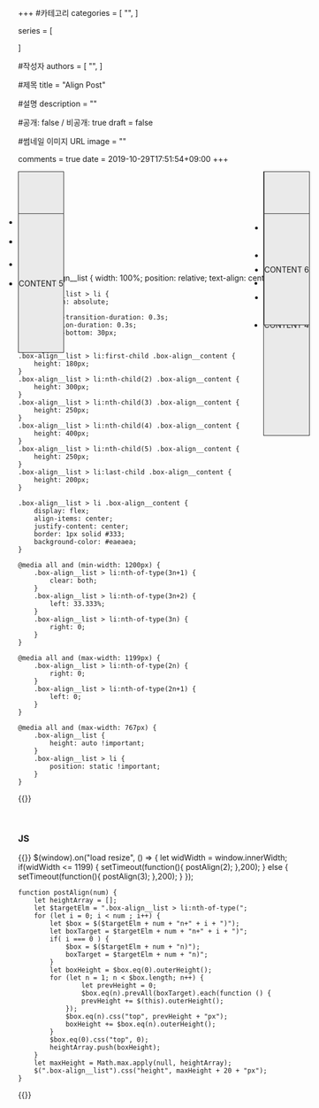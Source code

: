 +++
#카테고리
categories = [
    "",
]

series = [
    
]

#작성자
authors = [
    "",
]

#제목
title = "Align Post"

#설명
description = ""

#공개: false / 비공개: true
draft = false

#썸네일 이미지 URL
image = ""

comments = true
date = 2019-10-29T17:51:54+09:00
+++

<!-- 게시글 내용 -->
<style>
    .box-align__list {
        width: 100%;
        position: relative;
        text-align: center;
    }

    .box-align__list > li {
        position: absolute;
        top: 0;
        -webkit-transition-duration: 0.3s;
        transition-duration: 0.3s;
        padding-bottom: 30px;
    }

    .box-align__list > li:first-child .box-align__content {
        height: 180px;
    }
    .box-align__list > li:nth-child(2) .box-align__content {
        height: 300px;
    }
    .box-align__list > li:nth-child(3) .box-align__content {
        height: 250px;
    }
    .box-align__list > li:nth-child(4) .box-align__content {
        height: 400px;
    }
    .box-align__list > li:nth-child(5) .box-align__content {
        height: 250px;
    }
    .box-align__list > li:last-child .box-align__content {
        height: 200px;
    }

    .box-align__list > li .box-align__content {
        display: flex;
        align-items: center;
        justify-content: center;
        border: 1px solid #333;
        background-color: #eaeaea;
    }

    @media all and (min-width: 1200px) {
        .box-align__list > li:nth-of-type(3n+1) {
            clear: both;
        }
        .box-align__list > li:nth-of-type(3n+2) {
            left: 33.333%;
        }
        .box-align__list > li:nth-of-type(3n) {
            right: 0;
        }
    }

    @media all and (max-width: 1199px) {
        .box-align__list > li:nth-of-type(2n) {
            right: 0;
        }
        .box-align__list > li:nth-of-type(2n+1) {
            left: 0;
        }
    }

    @media all and (max-width: 767px) {
        .box-align__list {
            height: auto !important;
        }
        .box-align__list > li {
            position: static !important;
        }
    }
</style>

<article class="box-align">
        <ul class="box-align__list row">
            <li class="col-lg-4 col-sm-6"> 
                <div class="box-align__content">CONTENT 1</div>
            </li>
            <li class="col-lg-4 col-sm-6">
                <div class="box-align__content">CONTENT 2</div>
            </li>
            <li class="col-lg-4 col-sm-6">
                <div class="box-align__content">CONTENT 3</div>
            </li>
            <li class="col-lg-4 col-sm-6"> 
                <div class="box-align__content">CONTENT 4</div>
            </li>
            <li class="col-lg-4 col-sm-6">
                <div class="box-align__content">CONTENT 5</div>
            </li>
            <li class="col-lg-4 col-sm-6">
                <div class="box-align__content">CONTENT 6</div>
            </li>
        </ul>
</article>

### HTML
{{<highlight html>}}
    <article class="box-align container">
        <ul class="box-align__list row">
            <li class="col-lg-4 col-sm-6"> 
                <div class="box-align__content"> CONTENT 1 </div>
            </li>
            <li class="col-lg-4 col-sm-6">
                <div class="box-align__content"> CONTENT 2 </div>
            </li>
            <li class="col-lg-4 col-sm-6">
                <div class="box-align__content"> CONTENT 3 </div>
            </li>
            <li class="col-lg-4 col-sm-6"> 
                <div class="box-align__content"> CONTENT 4 </div>
            </li>
            <li class="col-lg-4 col-sm-6">
                <div class="box-align__content"> CONTENT 5 </div>
            </li>
            <li class="col-lg-4 col-sm-6">
                <div class="box-align__content"> CONTENT 6 </div>
            </li>
        </ul>
    </article>
{{</highlight>}}

<br/>

### CSS
{{<highlight css>}}
    .box-align__list {
        width: 100%;
        position: relative;
        text-align: center;
    }

    .box-align__list > li {
        position: absolute;
        top: 0;
        -webkit-transition-duration: 0.3s;
        transition-duration: 0.3s;
        padding-bottom: 30px;
    }

    .box-align__list > li:first-child .box-align__content {
        height: 180px;
    }
    .box-align__list > li:nth-child(2) .box-align__content {
        height: 300px;
    }
    .box-align__list > li:nth-child(3) .box-align__content {
        height: 250px;
    }
    .box-align__list > li:nth-child(4) .box-align__content {
        height: 400px;
    }
    .box-align__list > li:nth-child(5) .box-align__content {
        height: 250px;
    }
    .box-align__list > li:last-child .box-align__content {
        height: 200px;
    }

    .box-align__list > li .box-align__content {
        display: flex;
        align-items: center;
        justify-content: center;
        border: 1px solid #333;
        background-color: #eaeaea;
    }

    @media all and (min-width: 1200px) {
        .box-align__list > li:nth-of-type(3n+1) {
            clear: both;
        }
        .box-align__list > li:nth-of-type(3n+2) {
            left: 33.333%;
        }
        .box-align__list > li:nth-of-type(3n) {
            right: 0;
        }
    }

    @media all and (max-width: 1199px) {
        .box-align__list > li:nth-of-type(2n) {
            right: 0;
        }
        .box-align__list > li:nth-of-type(2n+1) {
            left: 0;
        }
    }

    @media all and (max-width: 767px) {
        .box-align__list {
            height: auto !important;
        }
        .box-align__list > li {
            position: static !important;
        }
    }
{{</highlight>}}

<br/>

### JS
{{<highlight javascript>}}
    $(window).on("load resize", () => {
        let widWidth = window.innerWidth;
        if(widWidth <= 1199) {
            setTimeout(function(){
                postAlign(2);
            },200);
        }
        else {
            setTimeout(function(){
                postAlign(3);
            },200);
        }
    });

    function postAlign(num) {
        let heightArray = [];
        let $targetElm = ".box-align__list > li:nth-of-type(";
        for (let i = 0; i < num ; i++) {
            let $box = $($targetElm + num + "n+" + i + ")");
            let boxTarget = $targetElm + num + "n+" + i + ")";
            if( i === 0 ) {
                $box = $($targetElm + num + "n)");
                boxTarget = $targetElm + num + "n)";
            }
            let boxHeight = $box.eq(0).outerHeight();
            for (let n = 1; n < $box.length; n++) {
                    let prevHeight = 0;
                    $box.eq(n).prevAll(boxTarget).each(function () {
                    prevHeight += $(this).outerHeight();
                });
                $box.eq(n).css("top", prevHeight + "px");
                boxHeight += $box.eq(n).outerHeight();
            }
            $box.eq(0).css("top", 0);
            heightArray.push(boxHeight);
        }
        let maxHeight = Math.max.apply(null, heightArray);
        $(".box-align__list").css("height", maxHeight + 20 + "px");
    }
{{</highlight>}}